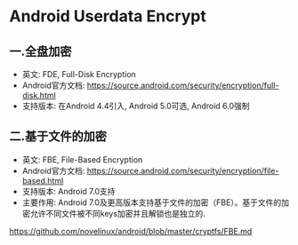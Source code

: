Android Userdata Encrypt
========================================

一.全盘加密
----------------------------------------

* 英文: FDE, Full-Disk Encryption
* Android官方文档: https://source.android.com/security/encryption/full-disk.html
* 支持版本: 在Android 4.4引入, Android 5.0可选, Android 6.0强制

二.基于文件的加密
----------------------------------------

* 英文: FBE, File-Based Encryption
* Android官方文档: https://source.android.com/security/encryption/file-based.html
* 支持版本: Android 7.0支持
* 主要作用: Android 7.0及更高版本支持基于文件的加密（FBE）。基于文件的加密允许不同文件被不同keys加密并且解锁也是独立的.

https://github.com/novelinux/android/blob/master/cryptfs/FBE.md
